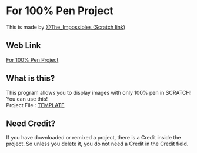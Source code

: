 # For 100% Pen Project
This is made by [@The_Impossibles (Scratch link)](https://scratch.mit.edu/users/The_Impossibles)  

## Web Link
[For 100% Pen Project](https://the-impossibles-scratch.github.io/FOR_PEN_PROJECT/)

## What is this?
This program allows you to display images with only 100% pen in SCRATCH!  
You can use this!  
Project File : [TEMPLATE](https://github.com/The-Impossibles-scratch/FOR_PEN_PROJECT/blob/main/sb3/TEMPLATE.sb3)

## Need Credit?
If you have downloaded or remixed a project, there is a Credit inside the project. So unless you delete it, you do not need a Credit in the Credit field.
